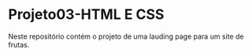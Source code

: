 # Projeto03-HTML E CSS
Neste repositório contém o projeto de uma lauding page para um site de frutas.
